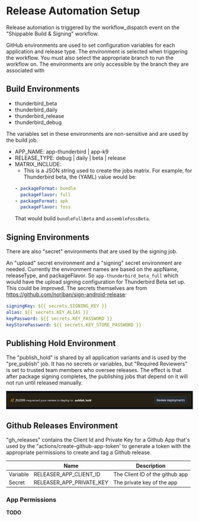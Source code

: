 # Release Automation Setup

Release automation is triggered by the workflow_dispatch event on the "Shippable Build & Signing"
workflow.

GitHub environments are used to set configuration variables for each application
and release type. The environment is selected when triggering the workflow. You must
also select the appropriate branch to run the workflow on. The environments are only
accessible by the branch they are associated with

## Build Environments

- thunderbird_beta
- thunderbird_daily
- thunderbird_release
- thunderbird_debug

The variables set in these environments are non-sensitive and are used by the build job.

- APP_NAME: app-thunderbird | app-k9
- RELEASE_TYPE: debug | daily | beta | release
- MATRIX_INCLUDE:
  - This is a JSON string used to create the jobs matrix. For example, for
    Thunderbird beta, the (YAML) value would be:
  ```yaml
  - packageFormat: bundle
    packageFlavor: full
  - packageFormat: apk
    packageFlavor: foss
  ```
  That would build `bundleFullBeta` and `assembleFossBeta`.

## Signing Environments

There are also "secret" environments that are used by the signing job.

An "upload" secret environment and a "signing" secret environment are needed. Currently the environment names are based
on the appName, releaseType, and packageFlavor. So `app-thunderbird_beta_full` which would have the upload
signing configuration for Thunderbird Beta set up. This could be improved.
The secrets themselves are from https://github.com/noriban/sign-android-release:

```yaml
signingKey: ${{ secrets.SIGNING_KEY }}
alias: ${{ secrets.KEY_ALIAS }}
keyPassword: ${{ secrets.KEY_PASSWORD }}
keyStorePassword: ${{ secrets.KEY_STORE_PASSWORD }}
```

## Publishing Hold Environment

The "publish_hold" is shared by all application variants and is used by the "pre_publish" job.
It has no secrets or variables, but "Required Reviewers" is set to trusted team members who oversee releases. The
effect is that after package signing completes, the publishing jobs that depend on it will not run until released
manually.

![publish hold](publish_hold.png)

## Github Releases Environment

"gh_releases" contains the Client Id and Private Key for a Github App that's used by the "actions/create-github-app-token'
to generate a token with the appropriate permissions to create and tag a Github release.

|          | Name                     | Description                     |
| -------- | ------------------------ | ------------------------------- |
| Variable | RELEASER_APP_CLIENT_ID   | The Client ID of the github app |
| Secret   | RELEASER_APP_PRIVATE_KEY | The private key of the app      |

### App Permissions

**TODO**
